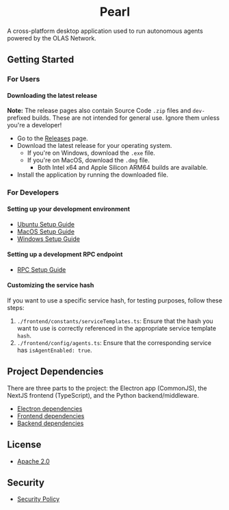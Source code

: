<h1 align="center">
<b>Pearl</b>
</h1>

A cross-platform desktop application used to run autonomous agents powered by the OLAS Network.

## Getting Started

### For Users

#### Downloading the latest release

**Note:** The release pages also contain Source Code `.zip` files and `dev-` prefixed builds. These are not intended for general use. Ignore them unless you're a developer!

- Go to the [Releases](https://github.com/valory-xyz/olas-operate-app/releases) page.
- Download the latest release for your operating system.
  - If you're on Windows, download the `.exe` file.
  - If you're on MacOS, download the `.dmg` file.
    - Both Intel x64 and Apple Silicon ARM64 builds are available.
- Install the application by running the downloaded file.

### For Developers

#### Setting up your development environment

- [Ubuntu Setup Guide](docs/dev/ubuntu-setup.md)
- [MacOS Setup Guide](docs/dev/macos-setup.md)
- [Windows Setup Guide](docs/dev/windows-setup.md)

#### Setting up a development RPC endpoint

- [RPC Setup Guide](docs/dev/rpcs.md)

#### Customizing the service hash

If you want to use a specific service hash, for testing purposes, follow these steps:

1. `./frontend/constants/serviceTemplates.ts`: Ensure that the hash you want to use is correctly referenced in the appropriate service template `hash`.
2. `./frontend/config/agents.ts`: Ensure that the corresponding service has `isAgentEnabled: true`.

## Project Dependencies

There are three parts to the project: the Electron app (CommonJS), the NextJS frontend (TypeScript), and the Python backend/middleware.

- [Electron dependencies](package.json)
- [Frontend dependencies](package.json)
- [Backend dependencies](backend/pyproject.toml)

## License

- [Apache 2.0](LICENSE)

## Security

- [Security Policy](SECURITY.md)
